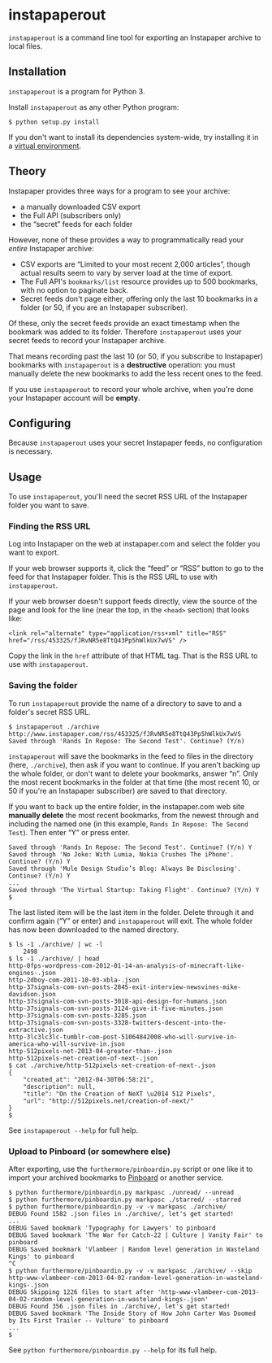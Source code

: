 # instapaperout #

`instapaperout` is a command line tool for exporting an Instapaper archive to local files.


## Installation ##

`instapaperout` is a program for Python 3.

Install `instapaperout` as any other Python program:

    $ python setup.py install

If you don't want to install its dependencies system-wide, try installing it in a [virtual environment](http://www.virtualenv.org/).


## Theory ##

Instapaper provides three ways for a program to see your archive:

* a manually downloaded CSV export
* the Full API (subscribers only)
* the “secret” feeds for each folder

However, none of these provides a way to programmatically read your *entire* Instapaper archive:

* CSV exports are “Limited to your most recent 2,000 articles”, though actual results seem to vary by server load at the time of export.
* The Full API's `bookmarks/list` resource provides up to 500 bookmarks, with no option to paginate back.
* Secret feeds don't page either, offering only the last 10 bookmarks in a folder (or 50, if you are an Instapaper subscriber).

Of these, only the secret feeds provide an exact timestamp when the bookmark was added to its folder. Therefore `instapaperout` uses your secret feeds to record your Instapaper archive.

That means recording past the last 10 (or 50, if you subscribe to Instapaper) bookmarks with `instapaperout` is a **destructive** operation: you must manually delete the new bookmarks to add the less recent ones to the feed.

If you use `instapaperout` to record your whole archive, when you're done your Instapaper account will be **empty**.


## Configuring ##

Because `instapaperout` uses your secret Instapaper feeds, no configuration is necessary.


## Usage ##

To use `instapaperout`, you'll need the secret RSS URL of the Instapaper folder you want to save.

### Finding the RSS URL ###

Log into Instapaper on the web at instapaper.com and select the folder you want to export.

If your web browser supports it, click the “feed” or “RSS” button to go to the feed for that Instapaper folder. This is the RSS URL to use with `instapaperout`.

If your web browser doesn't support feeds directly, view the source of the page and look for the line (near the top, in the `<head>` section) that looks like:

    <link rel="alternate" type="application/rss+xml" title="RSS" href="/rss/453325/fJRvNR5e8TtQ43Pp5hWlkUx7wVS" />

Copy the link in the `href` attribute of that HTML tag. That is the RSS URL to use with `instapaperout`.

### Saving the folder ###

To run `instapaperout` provide the name of a directory to save to and a folder's secret RSS URL.

    $ instapaperout ./archive http://www.instapaper.com/rss/453325/fJRvNR5e8TtQ43Pp5hWlkUx7wVS
    Saved through 'Rands In Repose: The Second Test'. Continue? (Y/n)

`instapaperout` will save the bookmarks in the feed to files in the directory (here, `./archive`), then ask if you want to continue. If you aren't backing up the whole folder, or don't want to delete your bookmarks, answer “n”. Only the most recent bookmarks in the folder at that time (the most recent 10, or 50 if you're an Instapaper subscriber) are saved to that directory.

If you want to back up the entire folder, in the instapaper.com web site **manually delete** the most recent bookmarks, from the newest through and including the named one (in this example, `Rands In Repose: The Second Test`). Then enter “Y” or press enter.

    Saved through 'Rands In Repose: The Second Test'. Continue? (Y/n) Y
    Saved through 'No Joke: With Lumia, Nokia Crushes The iPhone'. Continue? (Y/n) Y
    Saved through 'Mule Design Studio’s Blog: Always Be Disclosing'. Continue? (Y/n) Y
    ...
    Saved through 'The Virtual Startup: Taking Flight'. Continue? (Y/n) Y
    $

The last listed item will be the last item in the folder. Delete through it and confirm again (“Y” or enter) and `instapaperout` will exit. The whole folder has now been downloaded to the named directory.

    $ ls -1 ./archive/ | wc -l
        2498
    $ ls -1 ./archive/ | head
    http-0fps-wordpress-com-2012-01-14-an-analysis-of-minecraft-like-engines-.json
    http-2dboy-com-2011-10-03-xbla-.json
    http-37signals-com-svn-posts-2845-exit-interview-newsvines-mike-davidson.json
    http-37signals-com-svn-posts-3018-api-design-for-humans.json
    http-37signals-com-svn-posts-3124-give-it-five-minutes.json
    http-37signals-com-svn-posts-3285.json
    http-37signals-com-svn-posts-3328-twitters-descent-into-the-extractive.json
    http-3lc3lc3lc-tumblr-com-post-51064842008-who-will-survive-in-america-who-will-survive-in.json
    http-512pixels-net-2013-04-greater-than-.json
    http-512pixels-net-creation-of-next-.json
    $ cat ./archive/http-512pixels-net-creation-of-next-.json
    {
        "created_at": "2012-04-30T06:58:21",
        "description": null,
        "title": "On the Creation of NeXT \u2014 512 Pixels",
        "url": "http://512pixels.net/creation-of-next/"
    }
    $

See `instapaperout --help` for full help.

### Upload to Pinboard (or somewhere else) ###

After exporting, use the `furthermore/pinboardin.py` script or one like it to import your archived bookmarks to [Pinboard](https://pinboard.in/) or another service.

    $ python furthermore/pinboardin.py markpasc ./unread/ --unread
    $ python furthermore/pinboardin.py markpasc ./starred/ --starred
    $ python furthermore/pinboardin.py -v -v markpasc ./archive/
    DEBUG Found 1582 .json files in ./archive/, let's get started!
    ...
    DEBUG Saved bookmark 'Typography for Lawyers' to pinboard
    DEBUG Saved bookmark 'The War for Catch-22 | Culture | Vanity Fair' to pinboard
    DEBUG Saved bookmark 'Vlambeer | Random level generation in Wasteland Kings' to pinboard
    ^C
    $ python furthermore/pinboardin.py -v -v markpasc ./archive/ --skip http-www-vlambeer-com-2013-04-02-random-level-generation-in-wasteland-kings-.json
    DEBUG Skipping 1226 files to start after 'http-www-vlambeer-com-2013-04-02-random-level-generation-in-wasteland-kings-.json'
    DEBUG Found 356 .json files in ./archive/, let's get started!
    DEBUG Saved bookmark 'The Inside Story of How John Carter Was Doomed by Its First Trailer -- Vulture' to pinboard
    ...
    $

See `python furthermore/pinboardin.py --help` for its full help.
